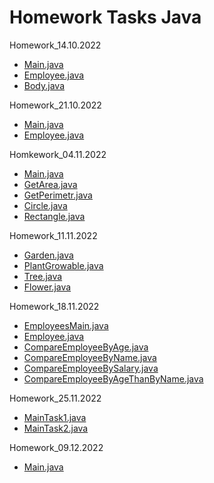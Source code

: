 # Homework Tasks Java

Homework_14.10.2022

- [Main.java](https://github.com/ShumaW/Prof_Tasks_Java/blob/master/Homework_20221014/src/Main.java)
- [Employee.java](https://github.com/ShumaW/Prof_Tasks_Java/blob/master/Homework_20221014/src/Employee.java)
- [Body.java](https://github.com/ShumaW/Prof_Tasks_Java/blob/master/Homework_20221014/src/Body.java)

Homework_21.10.2022

- [Main.java](https://github.com/ShumaW/Prof_Tasks_Java/blob/master/Homework_20221021/src/Main.java)
- [Employee.java](https://github.com/ShumaW/Prof_Tasks_Java/blob/master/Homework_20221021/src/Employee.java)

Homkework_04.11.2022

- [Main.java](https://github.com/ShumaW/Prof_Tasks_Java/blob/master/Homework_20221104_tj/src/Main.java)
- [GetArea.java](https://github.com/ShumaW/Prof_Tasks_Java/blob/master/Homework_20221104_tj/src/GetArea.java)
- [GetPerimetr.java](https://github.com/ShumaW/Prof_Tasks_Java/blob/master/Homework_20221104_tj/src/GetPerimetr.java)
- [Circle.java](https://github.com/ShumaW/Prof_Tasks_Java/blob/master/Homework_20221104_tj/src/Circle.java)
- [Rectangle.java](https://github.com/ShumaW/Prof_Tasks_Java/blob/master/Homework_20221104_tj/src/Rectangle.java)

Homework_11.11.2022

- [Garden.java](https://github.com/ShumaW/Prof_Tasks_Java/blob/master/Homework_20221111_tj/src/Garden.java)
- [PlantGrowable.java](https://github.com/ShumaW/Prof_Tasks_Java/blob/master/Homework_20221111_tj/src/PlantGrowable.java)
- [Tree.java](https://github.com/ShumaW/Prof_Tasks_Java/blob/master/Homework_20221111_tj/src/Tree.java)
- [Flower.java](https://github.com/ShumaW/Prof_Tasks_Java/blob/master/Homework_20221111_tj/src/Flower.java)

Homework_18.11.2022

- [EmployeesMain.java](https://github.com/ShumaW/Prof_Tasks_Java/blob/master/Homework_20221118_tj/src/EmployeesMain.java)
- [Employee.java](https://github.com/ShumaW/Prof_Tasks_Java/blob/master/Homework_20221118_tj/src/Employee.java)
- [CompareEmployeeByAge.java](https://github.com/ShumaW/Prof_Tasks_Java/blob/master/Homework_20221118_tj/src/CompareEmployeeByAge.java)
- [CompareEmployeeByName.java](https://github.com/ShumaW/Prof_Tasks_Java/blob/master/Homework_20221118_tj/src/CompareEmployeeByName.java)
- [CompareEmployeeBySalary.java](https://github.com/ShumaW/Prof_Tasks_Java/blob/master/Homework_20221118_tj/src/CompareEmployeeBySalaryn.java)
- [CompareEmployeeByAgeThanByName.java](https://github.com/ShumaW/Prof_Tasks_Java/blob/master/Homework_20221118_tj/src/CompareEmployeeByAgeThanByName.java)

Homework_25.11.2022

- [MainTask1.java](https://github.com/ShumaW/Prof_Tasks_Java/blob/master/Homework_20221125_tj/src/task1/MainTask1.java)
- [MainTask2.java](https://github.com/ShumaW/Prof_Tasks_Java/blob/master/Homework_20221125_tj/src/task2/MainTask2.java)

Homework_09.12.2022

- [Main.java](https://github.com/ShumaW/Prof_Tasks_Java/blob/master/Homework_20221209_tj/src/task1/Main.java)

